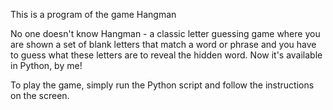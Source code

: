 This is a program of the game Hangman

No one doesn't know Hangman - a classic letter guessing game where you are shown a set of blank letters that match a word or phrase and you have to guess what these letters are to reveal the hidden word.
Now it's available in Python, by me!

To play the game, simply run the Python script and follow the instructions on the screen.
